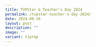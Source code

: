 ```yaml
---
title: TVPStar & Teacher's Day 2024
permalink: /tvpstar-teacher-s-day-2024/
date: 2024-09-16
layout: post
description: ""
image: ""
variant: tiptap
---
```


